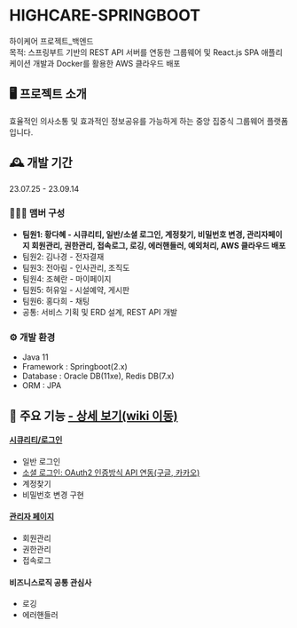 # HIGHCARE-SPRINGBOOT
하이케어 프로젝트_백엔드
<br>
목적: 스프링부트 기반의 REST API 서버를 연동한 그룹웨어 및 React.js SPA 애플리케이션 개발과 Docker를 활용한 AWS 클라우드 배포 

## 🖥️ 프로젝트 소개
효율적인 의사소통 및 효과적인 정보공유를 가능하게 하는 중앙 집중식 그룹웨어 플랫폼입니다.
<br>

## 🕰️ 개발 기간
23.07.25 - 23.09.14
<br>

### 🧑‍🤝‍🧑 맴버 구성 
- **팀원1: 황다혜 - 시큐리티, 일반/소셜 로그인, 계정찾기, 비밀번호 변경, 관리자페이지 회원관리, 권한관리, 접속로그, 로깅, 에러핸들러, 예외처리, AWS 클라우드 배포**
- 팀원2: 김나경 - 전자결재 
- 팀원3: 전아림 - 인사관리, 조직도 
- 팀원4: 조혜란 - 마이페이지
- 팀원5: 허유일 - 시설예약, 게시판
- 팀원6: 홍다희 - 채팅
- 공통: 서비스 기획 및 ERD 설계, REST API 개발 

### ⚙️ 개발 환경
- Java 11
- Framework : Springboot(2.x)
- Database : Oracle DB(11xe), Redis DB(7.x)
- ORM : JPA

## 📌 주요 기능 <a href="https://github.com/HDhye/HIGHCARE-SPRINGBOOT/wiki/%ED%95%98%EC%9D%B4%EC%BC%80%EC%96%B4(%EB%B0%B1%EC%97%94%EB%93%9C)"> - 상세 보기(wiki 이동)
#### [시큐리티/로그인](https://github.com/HDhye/HIGHCARE-SPRINGBOOT/tree/main/highcare/src/main/java/com/highright/highcare/auth)
- 일반 로그인 
- [소셜 로그인: OAuth2 인증방식 API 연동(구글, 카카오)](https://github.com/HDhye/HIGHCARE-SPRINGBOOT/tree/main/highcare/src/main/java/com/highright/highcare/oauth)
- 계정찾기
- 비밀번호 변경 구현
#### [관리자 페이지](https://github.com/HDhye/HIGHCARE-SPRINGBOOT/tree/main/highcare/src/main/java/com/highright/highcare/admin)
- 회원관리
- 권한관리
- 접속로그
#### 비즈니스로직 공통 관심사
- 로깅
- 에러핸들러


